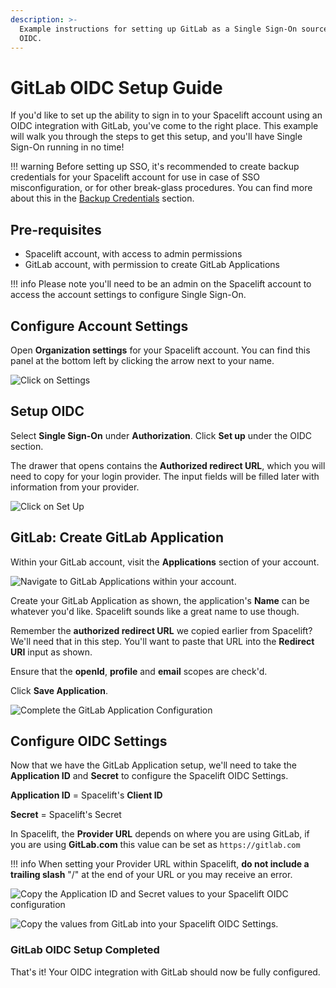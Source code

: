```yaml
---
description: >-
  Example instructions for setting up GitLab as a Single Sign-On source via
  OIDC.
---
```


# GitLab OIDC Setup Guide

If you'd like to set up the ability to sign in to your Spacelift account using an OIDC integration with GitLab, you've come to the right place. This example will walk you through the steps to get this setup, and you'll have Single Sign-On running in no time!

!!! warning
    Before setting up SSO, it's recommended to create backup credentials for your Spacelift account for use in case of SSO misconfiguration, or for other break-glass procedures. You can find more about this in the [Backup Credentials](./backup-credentials.md) section.

## Pre-requisites

- Spacelift account, with access to admin permissions
- GitLab account, with permission to create GitLab Applications

!!! info
    Please note you'll need to be an admin on the Spacelift account to access the account settings to configure Single Sign-On.

## Configure Account Settings

Open **Organization settings** for your Spacelift account.
You can find this panel at the bottom left by clicking the arrow next to your name.

![Click on Settings](../../assets/screenshots/organization-settings-2025-05-08.png)

## Setup OIDC

Select **Single Sign-On** under **Authorization**. Click **Set up** under the OIDC section.

The drawer that opens contains the **Authorized redirect URL**, which you will need to copy for your login provider.
The input fields will be filled later with information from your provider.

![Click on Set Up](../../assets/screenshots/oidc/sso-set-up-oidc-2025-04-08.png)

## GitLab: Create GitLab Application

Within your GitLab account, visit the **Applications** section of your account.

![Navigate to GitLab Applications within your account.](../../assets/screenshots/1-gitlab-applications.png)

Create your GitLab Application as shown, the application's **Name** can be whatever you'd like. Spacelift sounds like a great name to use though.

Remember the **authorized redirect URL** we copied earlier from Spacelift? We'll need that in this step. You'll want to paste that URL into the **Redirect URI** input as shown.

Ensure that the **openId**, **profile** and **email** scopes are check'd.

Click **Save Application**.

![Complete the GitLab Application Configuration](../../assets/screenshots/2-gitlab-create-application-settings.png)

## Configure OIDC Settings

Now that we have the GitLab Application setup, we'll need to take the **Application ID** and **Secret** to configure the Spacelift OIDC Settings.

**Application ID** = Spacelift's **Client ID**

**Secret** = Spacelift's Secret

In Spacelift, the **Provider URL** depends on where you are using GitLab, if you are using **GitLab.com** this value can be set as `https://gitlab.com`

!!! info
    When setting your Provider URL within Spacelift, **do not include a trailing slash** "/" at the end of your URL or you may receive an error.

![Copy the Application ID and Secret values to your Spacelift OIDC configuration](../../assets/screenshots/3-gitlab-copy-values.png)

![Copy the values from GitLab into your Spacelift OIDC Settings.](../../assets/screenshots/4-spacelift-oidc-configuration.png)

### GitLab OIDC Setup Completed

That's it! Your OIDC integration with GitLab should now be fully configured.
